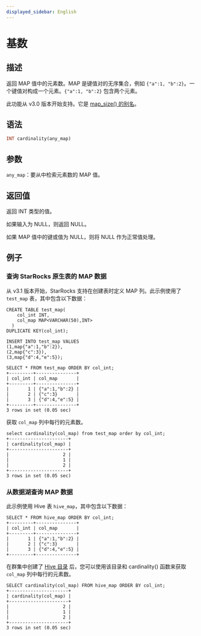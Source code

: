 ```yaml
---
displayed_sidebar: English
---
```


# 基数

## 描述

返回 MAP 值中的元素数。MAP 是键值对的无序集合，例如 `{"a":1, "b":2}`。一个键值对构成一个元素。`{"a":1, "b":2}` 包含两个元素。

此功能从 v3.0 版本开始支持。它是 [map_size() 的别名](map_size.md)。

## 语法

```Haskell
INT cardinality(any_map)
```

## 参数

`any_map`：要从中检索元素数的 MAP 值。

## 返回值

返回 INT 类型的值。

如果输入为 NULL，则返回 NULL。

如果 MAP 值中的键或值为 NULL，则将 NULL 作为正常值处理。

## 例子

### 查询 StarRocks 原生表的 MAP 数据

从 v3.1 版本开始，StarRocks 支持在创建表时定义 MAP 列。此示例使用了 `test_map` 表，其中包含以下数据：

```Plain
CREATE TABLE test_map(
    col_int INT,
    col_map MAP<VARCHAR(50),INT>
  )
DUPLICATE KEY(col_int);

INSERT INTO test_map VALUES
(1,map{"a":1,"b":2}),
(2,map{"c":3}),
(3,map{"d":4,"e":5});

SELECT * FROM test_map ORDER BY col_int;
+---------+---------------+
| col_int | col_map       |
+---------+---------------+
|       1 | {"a":1,"b":2} |
|       2 | {"c":3}       |
|       3 | {"d":4,"e":5} |
+---------+---------------+
3 rows in set (0.05 sec)
```

获取 `col_map` 列中每行的元素数。

```Plaintext
select cardinality(col_map) from test_map order by col_int;
+----------------------+
| cardinality(col_map) |
+----------------------+
|                    2 |
|                    1 |
|                    2 |
+----------------------+
3 rows in set (0.05 sec)
```

### 从数据湖查询 MAP 数据

此示例使用 Hive 表 `hive_map`，其中包含以下数据：

```Plaintext
SELECT * FROM hive_map ORDER BY col_int;
+---------+---------------+
| col_int | col_map       |
+---------+---------------+
|       1 | {"a":1,"b":2} |
|       2 | {"c":3}       |
|       3 | {"d":4,"e":5} |
+---------+---------------+
```

在群集中创建了 [Hive 目录](../../../data_source/catalog/hive_catalog.md#create-a-hive-catalog) 后，您可以使用该目录和 cardinality() 函数来获取 `col_map` 列中每行的元素数。

```Plaintext
SELECT cardinality(col_map) FROM hive_map ORDER BY col_int;
+----------------------+
| cardinality(col_map) |
+----------------------+
|                    2 |
|                    1 |
|                    2 |
+----------------------+
3 rows in set (0.05 sec)
```
